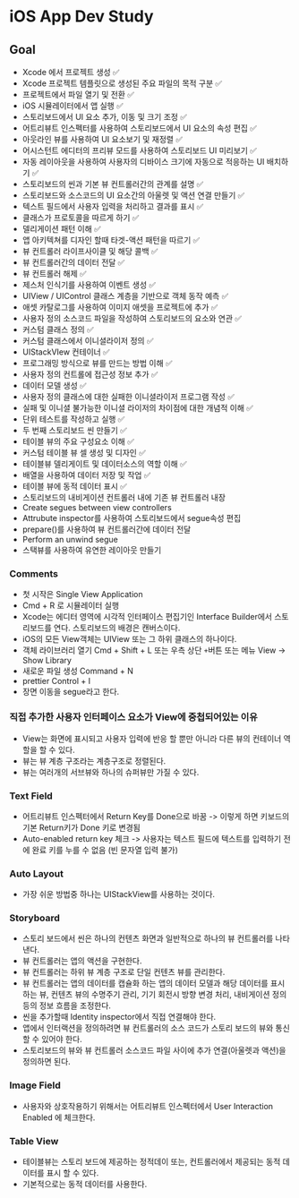 #  iOS App Dev Study

##  Goal
- Xcode 에서 프로젝트 생성 ✅
- Xcode 프로젝트 템플릿으로 생성된 주요 파일의 목적 구분 ✅
- 프로젝트에서 파일 열기 및 전환 ✅
- iOS 시뮬레이터에서 앱 실행  ✅
- 스토리보드에서 UI 요소 추가, 이동 및 크기 조정 ✅
- 어트리뷰트 인스펙터를 사용하여 스토리보드에서 UI 요소의 속성 편집  ✅
- 아웃라인 뷰를 사용하여 UI 요소보기 및 재정렬  ✅
- 어시스턴트 에디터의 프리뷰 모드를 사용하여 스토리보드 UI 미리보기  ✅
- 자동 레이아웃을 사용하여 사용자의 디바이스 크기에 자동으로 적응하는 UI 배치하기 ✅
- 스토리보드의 씬과 기본 뷰 컨트롤러간의 관계를 설명 ✅
- 스토리보드와 소스코드의 UI 요소간의 아울렛 및 액션 연결 만들기 ✅
- 텍스트 필드에서 사용자 입력을 처리하고 결과를 표시 ✅
- 클래스가 프로토콜을 따르게 하기 ✅
- 델리게이션 패턴 이해 ✅
- 앱 아키텍쳐를 디자인 할때 타겟-액션 패턴을 따르기 ✅
- 뷰 컨트롤러 라이프사이클 및 해당 콜백 ✅
- 뷰 컨트롤러간의 데이터 전달 ✅
- 뷰 컨트롤러 해제 ✅
- 제스처 인식기를 사용하여 이벤트 생성 ✅
- UIView / UIControl 클래스 계층을 기반으로 객체 동작 예측 ✅
- 애셋 카탈로그를 사용하여 이미지 애셋을 프로젝트에 추가 ✅
- 사용자 정의 소스코드 파일을 작성하여 스토리보드의 요소와 연관 ✅
- 커스텀 클래스 정의 ✅
- 커스텀 클래스에서 이니셜라이저 정의 ✅
- UIStackVIew 컨테이너 ✅
- 프로그래밍 방식으로 뷰를 만드는 방법 이해 ✅
- 사용자 정의 컨트롤에 접근성 정보 추가 ✅
- 데이터 모델 생성 ✅
- 사용자 정의 클래스에 대한 실패한 이니셜라이저 프로그램 작성 ✅
- 실패 및 이니셜 불가능한 이니셜 라이저의 차이점에 대한 개념적 이해 ✅
- 단위 테스트를 작성하고 실행 ✅
- 두 번째 스토리보드 씬 만들기 ✅
- 테이블 뷰의 주요 구성요소 이해 ✅
- 커스텀 테이블 뷰 셀 생성 및 디자인 ✅
- 테이블뷰 델리게이트 및 데이터소스의 역할 이해 ✅
- 배열을 사용하여 데이터 저장 및 작업 ✅
- 테이블 뷰에 동적 데이터 표시 ✅
- 스토리보드의 내비게이션 컨트롤러 내에 기존 뷰 컨트롤러 내장
- Create segues between view controllers
- Attrubute inspector를 사용하여 스토리보드에서 segue속성 편집
- prepare()를 사용하여 뷰 컨트롤러간에 데이터 전달
- Perform an unwind segue
- 스택뷰를 사용하여 유연한 레이아웃 만들기


### Comments

- 첫 시작은 Single View Application
- Cmd + R 로 시뮬레이터 실행
- Xcode는 에디터 영역에 시각적 인터페이스 편집기인 Interface Builder에서 스토리보드를 연다. 스토리보드의 배경은 캔버스이다. 
- iOS의 모든 View객체는 UIView 또는 그 하위 클래스의 하나이다.
- 객체 라이브러리 열기 Cmd + Shift + L 또는 우측 상단 `+`버튼 또는 메뉴 View -> Show Library
- 새로운 파일 생성 Command + N
- prettier Control + I
- 장면 이동을 segue라고 한다.

### 직접 추가한 사용자 인터페이스 요소가 View에 중첩되어있는 이유
- View는 화면에 표시되고 사용자 입력에 반응 할 뿐만 아니라 다른 뷰의 컨테이너 역할을 할 수 있다.
- 뷰는 뷰 계층 구조라는 계층구조로 정렬된다.
- 뷰는 여러개의 서브뷰와 하나의 슈퍼뷰만 가질 수 있다.

### Text Field
- 어트리뷰트 인스펙터에서 Return Key를 Done으로 바꿈 -> 이렇게 하면 키보드의 기본 Return키가 Done 키로 변경됨
- Auto-enabled return key 체크 -> 사용자는 텍스트 필드에 텍스트를 입력하기 전에 완료 키를 누를 수 없음 (빈 문자열 입력 불가)

### Auto Layout
- 가장 쉬운 방법중 하나는 UIStackView를 사용하는 것이다.

### Storyboard
- 스토리 보드에서 씬은 하나의 컨텐츠 화면과 일반적으로 하나의 뷰 컨트롤러를 나타낸다.
- 뷰 컨트롤러는 앱의 액션을 구현한다.
- 뷰 컨트롤러는 하위 뷰 계층 구조로 단일 컨텐츠 뷰를 관리한다.
- 뷰 컨트롤러는 앱의 데이터를 캡슐화 하는 앱의 데이터 모델과 해당 데이터를 표시하는 뷰, 컨텐츠 뷰의 수명주기 관리, 기기 회전시 방향 변경 처리, 내비게이션 정의 등의 정보 흐름을 조정한다.
- 씬을 추가할때 Identity inspector에서 직접 연결해야 한다.
- 앱에서 인터랙션을 정의하려면 뷰 컨트롤러의 소스 코드가 스토리 보드의 뷰와 통신 할 수 있어야 한다.
- 스토리보드의 뷰와 뷰 컨트롤러 소스코드 파일 사이에 추가 연결(아울렛과 액션)을 정의하면 된다.

### Image Field
- 사용자와 상호작용하기 위해서는 어트리뷰트 인스펙터에서  User Interaction Enabled 에 체크한다.

### Table View
- 테이블뷰는 스토리 보드에 제공하는 정적데이 또는, 컨트롤러에서 제공되는 동적 데이터를 표시 할 수 있다.
- 기본적으로는 동적 데이터를 사용한다.

